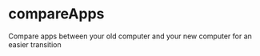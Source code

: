 # compareApps
Compare apps between your old computer and your new computer for an easier transition
